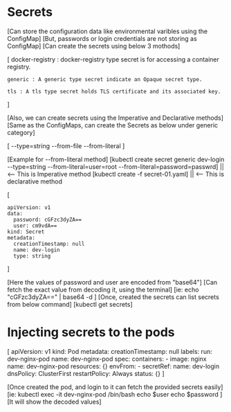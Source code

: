 # Secrets 
[Can store the configuration data like environmental varibles using the ConfigMap]
[But, passwords or login credentials are not storing as ConfigMap]
[Can create the secrets using below 3 mothods]

[
    docker-registry : docker-registry type secret is for accessing a container registry.

    generic : A generic type secret indicate an Opaque secret type.

    tls : A tls type secret holds TLS certificate and its associated key.
]

[Also, we can create secrets using the Imperative and Declarative methods]
[Same as the ConfigMaps, can create the Secrets as below under generic category]

[
    --type=string
    --from-file
    --from-literal
]

[Example for --from-literal method]
[kubectl create secret generic dev-login  --type=string --from-literal=user=root --from-literal=password=passwrd] || <-- This is Imperative method
[kubectl create -f secret-01.yaml] || <-- This is declarative method

[

    apiVersion: v1
    data:
      password: cGFzc3dyZA==
      user: cm9vdA==
    kind: Secret
    metadata:
      creationTimestamp: null
      name: dev-login
      type: string
]

[Here the values of password and user are encoded from "base64"]
[Can fetch the exact value from decoding it, using the terminal]
[ie: echo "cGFzc3dyZA==" | base64 -d ]
[Once, created the secrets can list secrets from below command]
[kubectl get secrets]

# Injecting secrets to the pods 
[
    apiVersion: v1
    kind: Pod
    metadata:
      creationTimestamp: null
      labels:
        run: dev-nginx-pod
        name: dev-nginx-pod
    spec:
      containers:
      - image: nginx
        name: dev-nginx-pod
        resources: {}
        envFrom:
          - secretRef:
              name: dev-login
      dnsPolicy: ClusterFirst
      restartPolicy: Always
    status: {}
]

[Once created the pod, and login to it can fetch the provided secrets easily]
[ie: kubectl exec -it dev-nginx-pod /bin/bash
     echo $user
     echo $password
]
[It will show the decoded values]
